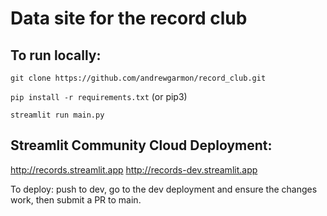 # Data site for the record club

## To run locally:

`git clone https://github.com/andrewgarmon/record_club.git`

`pip install -r requirements.txt` (or pip3)

`streamlit run main.py`

## Streamlit Community Cloud Deployment:
http://records.streamlit.app
http://records-dev.streamlit.app

To deploy: push to dev, go to the dev deployment and ensure the changes work,
then submit a PR to main.